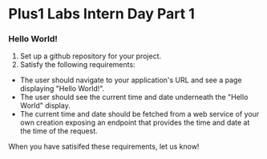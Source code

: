 # Plus1 Labs Intern Day Part 1

### Hello World!

1. Set up a github repository for your project.
2. Satisfy the following requirements:
* The user should navigate to your application's URL and see a page displaying "Hello World!".
* The user should see the current time and date underneath the "Hello World" display.
* The current time and date should be fetched from a web service of your own creation exposing an endpoint that provides the time and date at the time of the request.

When you have satisifed these requirements, let us know!
